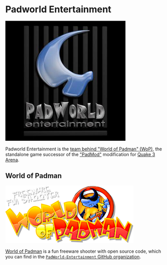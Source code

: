 # Padworld Entertainment

![Padworld Entertainment logo](assets/images/logo-padworld-entertainment.jpg)

Padworld Entertainment is the [team behind "World of Padman" (WoP)](https://worldofpadman.net/about/team/), the standalone game successor of the ["PadMod"](https://worldofpadman.net/download/padmod-q3a/) modification for [Quake 3 Arena](https://en.wikipedia.org/wiki/Quake_III_Arena).

## World of Padman

![World of Padman logo](assets/images/logo-world-of-padman.png)

[World of Padman](https://worldofpadman.net/about/) is a fun freeware shooter with open source code, which you can find in the [`PadWorld-Entertainment` GitHub organization](https://github.com/PadWorld-Entertainment).

